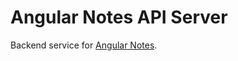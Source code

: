 # Angular Notes API Server

Backend service for [Angular Notes](https://github.com/baniol/angular-notes-frontend).